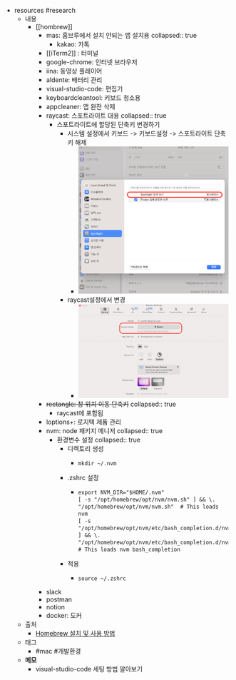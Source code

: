 - resources #research
	- 내용
		- [[hombrew]]
			- mas: 홈브루에서 설치 안되는 앱 설치용
			  collapsed:: true
				- kakao: 카톡
			- [[iTerm2]] : 터미널
			- google-chrome: 인터넷 브라우저
			- iina: 동영상 플레이어
			- aldente: 배터리 관리
			- visual-studio-code: 편집기
			- keyboardcleantool: 키보드 청소용
			- appcleaner: 앱 완전 삭제
			- raycast: 스포트라이트 대용
			  collapsed:: true
				- 스포트라이트에 할당된 단축키 변경하기
					- 시스템 설정에서 키보드 -> 키보드설정 -> 스포트라이트 단축키 해제
						- ![image.png](../assets/image_1713943450556_0.png)
					- raycast설정에서 변경
						- ![image.png](../assets/image_1713943530352_0.png)
			- ~~rectangle: 창 위치 이동 단축키~~
			  collapsed:: true
				- raycast에 포함됨
			- loptions+: 로지텍 제품 관리
			- nvm: node 패키지 메니저
			  collapsed:: true
				- 환경변수 설정
				  collapsed:: true
					- 디렉토리 생성
						- ```shell
						  mkdir ~/.nvm
						  ```
					- .zshrc 설정
						- ```shell
						  export NVM_DIR="$HOME/.nvm"
						  [ -s "/opt/homebrew/opt/nvm/nvm.sh" ] && \. "/opt/homebrew/opt/nvm/nvm.sh"  # This loads nvm
						  [ -s "/opt/homebrew/opt/nvm/etc/bash_completion.d/nvm" ] && \. "/opt/homebrew/opt/nvm/etc/bash_completion.d/nvm"  # This loads nvm bash_completion
						  ```
					- 적용
						- ```shell
						  source ~/.zshrc
						  ```
			- slack
			- postman
			- notion
			- docker: 도커
	- 출처
		- [Homebrew 설치 및 사용 방법](https://whalec.io/mac/homebrew-%EC%84%A4%EC%B9%98-%EB%B0%8F-%EC%82%AC%EC%9A%A9-%EB%B0%A9%EB%B2%95/)
	- 태그
		- #mac #개발환경
	- **메모**
		- visual-studio-code 세팅 방법 알아보기